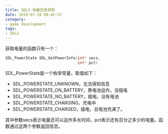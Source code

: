 ```yaml
---
title: SDL2-电量信息获取
date: 2019-07-28 00:42:57
category:
- game development
tags:
- SDL2
---
```

获取电量的函数只有一个：
```c++
SDL_PowerState SDL_GetPowerInfo(int* secs,
                                int* pct)
```
SDL_PowerState是一个枚举常量，取值如下：
* SDL_POWERSTATE_UNKNOWN，无法得知信息
* SDL_POWERSTATE_ON_BATTERY，靠电池运作，没插电
* SDL_POWERSTATE_NO_BATTERY，插电，没有电池
* SDL_POWERSTATE_CHARGING，充电中
* SDL_POWERSTATE_CHARGED，插电，且电池充满了。

其中参数secs表示电量还可以运作多长时间，pct表示还有百分之多少的电量。函数通过这两个参数返回信息。